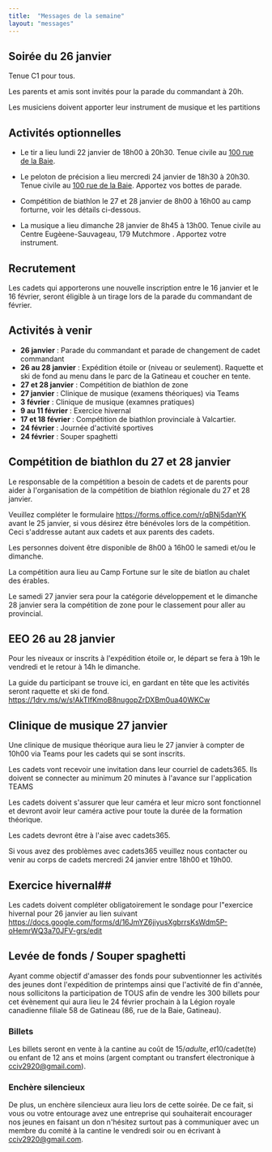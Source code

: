 ```yaml
---
title:  "Messages de la semaine"
layout: "messages"
---
```


## Soirée du 26 janvier

Tenue C1 pour tous.

Les parents et amis sont invités pour la parade du commandant à 20h. 

Les musiciens doivent apporter leur instrument de musique et les partitions


## Activités optionnelles

- Le tir a lieu lundi 22 janvier de 18h00 à 20h30. Tenue civile au [100 rue de la Baie](/information/comment-nous-rejoindre/).

- Le peloton de précision a lieu mercredi 24 janvier de 18h30 à 20h30. Tenue civile au [100 rue de la Baie](/information/comment-nous-rejoindre/). Apportez vos bottes de parade. 

- Compétition de biathlon le 27 et 28 janvier de 8h00 à 16h00 au camp forturne, voir les détails ci-dessous.

- La musique a lieu dimanche 28 janvier de 8h45 à 13h00. Tenue civile au Centre Eugèene-Sauvageau, 179 Mutchmore . Apportez votre instrument. 


## Recrutement

Les cadets qui apporterons une nouvelle inscription entre le 16 janvier et le 16 février, seront éligible à un tirage lors de la parade du commandant de février.


## Activités à venir

- **26 janvier** : Parade du commandant et parade de changement de cadet commandant
- **26 au 28 janvier** : Expédition étoile or (niveau or seulement). Raquette et ski de fond au menu dans le parc de la Gatineau et coucher en tente.
- **27 et 28 janvier** : Compétition de biathlon de zone
- **27 janvier** : Clinique de musique (examens théoriques) via Teams
- **3 février** : Clinique de musique (examnes pratiques) 
- **9 au 11 février** : Exercice hivernal
- **17 et 18 février** : Compétition de biathlon provinciale à Valcartier.
- **24 février** : Journée d'activité sportives
- **24 février** : Souper spaghetti

  
## Compétition de biathlon du 27 et 28 janvier

Le responsable de la compétition a besoin de cadets et de parents pour aider à l'organisation de la compétition de biathlon régionale du 27 et 28 janvier.  

Veuillez compléter le formulaire https://forms.office.com/r/qBNj5danYK avant le 25 janvier, si vous désirez être bénévoles lors de la compétition.  Ceci s'addresse autant aux cadets et aux parents des cadets. 

Les personnes doivent être disponible de 8h00 à 16h00 le samedi et/ou le dimanche.  

La compétition aura lieu au Camp Fortune sur le site de biatlon au chalet des érables. 

Le samedi 27 janvier sera pour la catégorie développement et le dimanche 28 janvier sera la compétition de zone pour le classement pour aller au provincial.


## EEO 26 au 28 janvier

Pour les niveaux or inscrits à l'expédition étoile or, le départ se fera à 19h le vendredi et le retour à 14h le dimanche.

La guide du participant se trouve ici, en gardant en tête que les activités seront raquette et ski de fond.
https://1drv.ms/w/s!AkTIfKmoB8nugopZrDXBm0ua40WKCw


## Clinique de musique 27 janvier ##

Une clinique de musique théorique aura lieu le 27 janvier à compter de 10h00 via Teams pour les cadets qui se sont inscrits. 

Les cadets vont recevoir une invitation dans leur courriel de cadets365.  Ils doivent se connecter au minimum 20 minutes à l'avance sur l'application TEAMS

Les cadets doivent s'assurer que leur caméra et leur micro sont fonctionnel et devront avoir leur caméra active pour toute la durée de la formation théorique.

Les cadets devront être à l'aise avec cadets365.  

Si vous avez des problèmes avec cadets365 veuillez nous contacter ou venir au corps de cadets mercredi 24 janvier entre 18h00 et 19h00.


## Exercice hivernal##

Les cadets doivent compléter obligatoirement le sondage pour l"exercice hivernal pour 26 janvier au lien suivant https://docs.google.com/forms/d/16JmYZ6jiyusXgbrrsKsWdm5P-oHemrWQ3a70JFV-grs/edit


## Levée de fonds / Souper spaghetti

Ayant comme objectif d'amasser des fonds pour subventionner les activités des jeunes dont l'expédition de printemps ainsi que l'activité de fin d'année, nous sollicitons la participation de TOUS afin de vendre les 300 billets pour cet évènement qui aura lieu le 24 février prochain à la Légion royale canadienne filiale 58 de Gatineau (86, rue de la Baie, Gatineau). 

### Billets

Les billets seront en vente à la cantine au coût de 15$/adulte, et 10$/cadet(te) ou enfant de 12 ans et moins (argent comptant ou transfert électronique à <cciv2920@gmail.com>). 

### Enchère silencieux
De plus, un enchère silencieux aura lieu lors de cette soirée. De ce fait, si vous ou votre entourage avez une entreprise qui souhaiterait encourager nos jeunes en faisant un don n'hésitez surtout pas à communiquer avec un membre du comité à la cantine le vendredi soir ou en écrivant à <cciv2920@gmail.com>.
